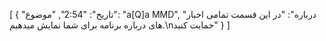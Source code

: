 [
  {
    "تاریخ": "2:54",
    "موضوع": "a[Q]a MMD",
    "درباره": "در این قسمت تمامی اخبار های درباره برنامه برای شما نمایش میدهیم.\nحمایت کنید"
  }
]
